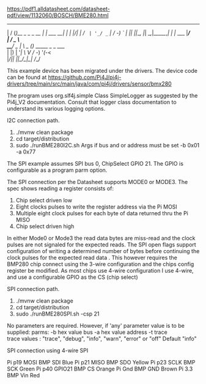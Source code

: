 https://pdf1.alldatasheet.com/datasheet-pdf/view/1132060/BOSCH/BME280.html

  __  __ _               _          _ 
|  \/  (_)__ _ _ _ __ _| |_ ___ __| |
| |\/| | / _` | '_/ _` |  _/ -_) _` |
|_|  |_|_\__, |_| \__,_|\__\___\__,_|
| |_ ___ |___/                       
|  _/ _ \                            
\__\___/ _
|   \ _ _(_)_ _____ _ _ ___          
| |) | '_| \ V / -_) '_(_-<          
|___/|_| |_|\_/\___|_| /__/

This example device has been migrated under the drivers. The device code can be found at
https://github.com/Pi4J/pi4j-drivers/tree/main/src/main/java/com/pi4j/drivers/sensor/bmx280




The program uses org.slf4j.simple Class SimpleLogger as suggested by the Pi4j_V2 documentation.
Consult that logger class documentation to understand its various logging options.

I2C connection path.

1. ./mvnw clean package
2. cd target/distribution
3. sudo ./runBME280I2C.sh
   Args if bus and or address must be set
   -b 0x01 -a 0x77

The SPI example assumes SPI bus 0, ChipSelect GPIO 21. The GPIO is configurable as a program parm option.

The SPI connection per the Datasheet supports MODE0 or MODE3. The spec shows reading a register consists of:

1. Chip select driven low
2. Eight clocks pulses to write the register address via the Pi MOSI
3. Multiple eight clock pulses for each byte of data returned thru the Pi MISO
4. Chip select driven high

In either Mode0 or Mode3 the read data bytes are miss-read and the clock pulses are not signaled for the expected reads.
The SPI open flags support configuration of writing a determined number of bytes before continuing the clock pulses
for the expected read data . This however requires the BMP280 chip connect using the 3-wire configuration and
the chips config register be modified. As most chips use 4-wire configuration I use 4-wire, and use a configurable
GPIO as the CS (chip select)

SPI connection path.

1. ./mvnw clean package
2. cd target/distribution
3. sudo ./runBME280SPI.sh -csp 21

No parameters are required. However, if 'any' parameter value is to be supplied:
parms: -b hex value bus -a hex value address -t trace  
trace values : "trace", "debug", "info", "warn", "error" or "off"  Default "info"

SPI connection using 4-wire SPI

Pi p19 MOSI BMP SDI Blue
Pi p21 MISO BMP SDO Yellow
Pi p23 SCLK BMP SCK Green
Pi p40 GPIO21 BMP CS Orange
Pi Gnd BMP GND Brown
Pi 3.3 BMP Vin Red